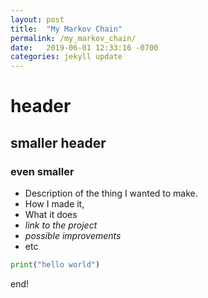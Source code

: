```yaml
---
layout: post
title:  "My Markov Chain"
permalink: /my_markov_chain/
date:   2019-06-01 12:33:16 -0700
categories: jekyll update
---
```



# header
## smaller header
### even smaller
- Description of the thing I wanted to make.
- How I made it,
- What it does
- *link to the project*
- _possible improvements_
- etc

~~~python
print("hello world")
~~~

end!